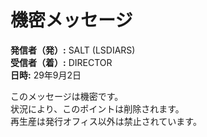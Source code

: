 # 機密メッセージ

**発信者（発）:** SALT (LSDIARS)  
**受信者（着）:** DIRECTOR  
**日時:** 29年9月2日  

このメッセージは機密です。  
状況により、このポイントは削除されます。  
再生産は発行オフィス以外は禁止されています。